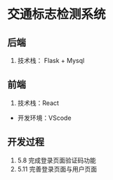 # 交通标志检测系统

## 后端

1. 技术栈： Flask + Mysql

## 前端

1. 技术栈：React

- 开发环境：VScode

## 开发过程

1. 5.8 完成登录页面验证码功能
2. 5.11 完善登录页面与用户页面
